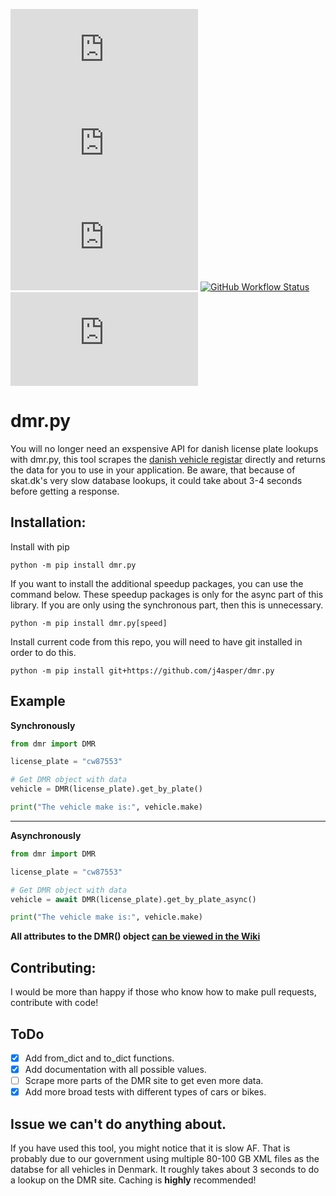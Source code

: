 [![PyPI - Python Version](https://img.shields.io/pypi/pyversions/dmr.py?style=for-the-badge)](https://www.python.org/downloads/)
[![PyPI](https://img.shields.io/pypi/v/dmr.py?style=for-the-badge)](https://pypi.org/project/dmr.py/)  
[![PyPI - Downloads](https://img.shields.io/pypi/dm/dmr.py?style=for-the-badge)](https://pypi.org/project/dmr.py/)
[![GitHub Workflow Status](https://img.shields.io/github/workflow/status/j4asper/dmr.py/dmr%20test?style=for-the-badge)](https://github.com/j4asper/dmr.py/actions)
[![GitHub](https://img.shields.io/github/license/j4asper/dmr.py?style=for-the-badge)](https://github.com/j4asper/dmr.py/blob/main/LICENSE)  

# dmr.py  
You will no longer need an exspensive API for danish license plate lookups with dmr.py, this tool scrapes the [danish vehicle registar](https://motorregister.skat.dk/dmr-kerne/koeretoejdetaljer/visKoeretoej 'motorregister.skat.dk') directly and returns the data for you to use in your application. Be aware, that because of skat.dk's very slow database lookups, it could take about 3-4 seconds before getting a response.  

## Installation:  
Install with pip
```console
python -m pip install dmr.py
```  

If you want to install the additional speedup packages, you can use the command below. These speedup packages is only for the async part of this library. If you are only using the synchronous part, then this is unnecessary.
```console
python -m pip install dmr.py[speed]
```


Install current code from this repo, you will need to have git installed in order to do this.
```console
python -m pip install git+https://github.com/j4asper/dmr.py
```


## Example  

**Synchronously**  
```python
from dmr import DMR

license_plate = "cw87553"

# Get DMR object with data
vehicle = DMR(license_plate).get_by_plate()

print("The vehicle make is:", vehicle.make)
```
---
**Asynchronously**  
```python
from dmr import DMR

license_plate = "cw87553"

# Get DMR object with data
vehicle = await DMR(license_plate).get_by_plate_async()

print("The vehicle make is:", vehicle.make)
```

**All attributes to the DMR() object [can be viewed in the Wiki](https://github.com/j4asper/dmr.py/wiki/DMR-Attributes 'Click here to go to the Wiki')**

## Contributing:
I would be more than happy if those who know how to make pull requests, contribute with code!  

## ToDo
- [x] Add from_dict and to_dict functions.  
- [x] Add documentation with all possible values.  
- [ ] Scrape more parts of the DMR site to get even more data. 
- [x] Add more broad tests with different types of cars or bikes.  

## Issue we can't do anything about.  
If you have used this tool, you might notice that it is slow AF. That is probably due to our government using multiple 80-100 GB XML files as the databse for all vehicles in Denmark. It roughly takes about 3 seconds to do a lookup on the DMR site. Caching is __highly__ recommended!
